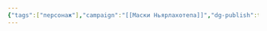 ```yaml
---
{"tags":["персонаж"],"campaign":"[[Маски Ньярлахотепа]]","dg-publish":true,"aliases":["Джесси Хьюс","Джесси","Джексон","Elias"],"permalink":"/dzhekson-elias/","dgPassFrontmatter":true}
---
```


